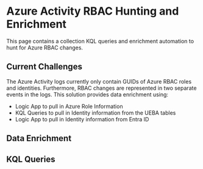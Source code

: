 # Azure Activity RBAC Hunting and Enrichment
This page contains a collection KQL queries and enrichment automation to hunt for Azure RBAC changes. 

## Current Challenges
The Azure Activity logs currently only contain GUIDs of Azure RBAC roles and identities. Furthermore, RBAC changes are represented in two separate events in the logs. This solution provides data enrichment using:
- Logic App to pull in Azure Role Information
- KQL Queries to pull in Identity information from the UEBA tables
- Logic App to pull in Identity information from Entra ID

## Data Enrichment

## KQL Queries

